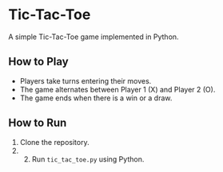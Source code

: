 # Tic-Tac-Toe 
A simple Tic-Tac-Toe game implemented in Python. 

## How to Play 
- Players take turns entering their moves.
- The game alternates between Player 1 (X) and Player 2 (O).
- The game ends when there is a win or a draw.

## How to Run 
1. Clone the repository.
2. 2. Run `tic_tac_toe.py` using Python.
